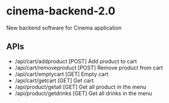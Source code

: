 # cinema-backend-2.0
New backend software for Cinema application

## APIs
- /api/cart/addproduct [POST]
  Add product to cart
- /api/cart/removeproduct [POST]
  Remove product from cart
- /api/cart/emptycart [GET]
  Empty cart
- /api/cart/getcart [GET]
  Get cart
- /api/product/getall [GET]
  Get all product in the menu
- /api/product/getdrinks [GET]
  Get all drinks in the menu
